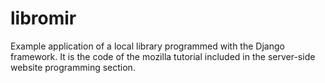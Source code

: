 # libromir
Example application of a local library programmed with the Django framework.
It is the code of the mozilla tutorial included in the server-side website programming section.
